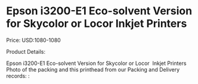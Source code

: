 # Epson i3200-E1 Eco-solvent Version for Skycolor or Locor  Inkjet Printers

Price: USD:1080-1080

Product Details:

Epson i3200-E1 Eco-solvent Version for Skycolor or Locor  Inkjet Printers
Photo of the packing and this printhead from our Packing and Delivery records:
: